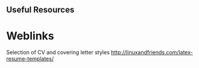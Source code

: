 
Useful Resources
----------------

Weblinks
========

Selection of CV and covering letter styles http://linuxandfriends.com/latex-resume-templates/
